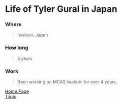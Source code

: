   
# Life of Tyler Gural in Japan

### Where
>Iwakuni, Japan

### How long 
> 5 years

### Work
> Been working on MCAS Iwakuni for over 4 years.







[Home Page](https://guraltp.github.io/)  
[Topic](https://github.com/GuralTP/GuralTP.github.io/blob/master/topic.md)
